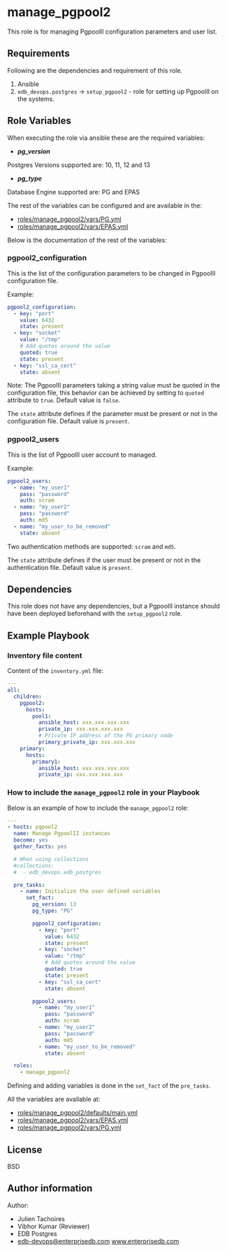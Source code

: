 # manage_pgpool2

This role is for managing PgpoolII configuration parameters and user list.

## Requirements

Following are the dependencies and requirement of this role.
  1. Ansible
  2. `edb_devops.postgres` -> `setup_pgpool2` - role for setting up PgpoolII
     on the systems.

## Role Variables

When executing the role via ansible these are the required variables:

  * ***pg_version***

  Postgres Versions supported are: 10, 11, 12 and 13

  * ***pg_type***

  Database Engine supported are: PG and EPAS


The rest of the variables can be configured and are available in the:

  * [roles/manage_pgpool2/vars/PG.yml](./vars/PG.yml)
  * [roles/manage_pgpool2/vars/EPAS.yml](./vars/EPAS.yml)

Below is the documentation of the rest of the variables:

### pgpool2_configuration

This is the list of the configuration parameters to be changed in PgpoolII
configuration file.

Example:
```yaml
pgpool2_configuration:
  - key: "port"
    value: 6432
    state: present
  - key: "socket"
    value: "/tmp"
    # Add quotes around the value
    quoted: true
    state: present
  - key: "ssl_ca_cert"
    state: absent
```

Note: The PgpoolII parameters taking a string value must be quoted in the
configuration file, this behavior can be achieved by setting to `quoted`
attribute to `true`. Default value is `false`.

The `state` attribute defines if the parameter must be present or not in the
configuration file. Default value is `present`.

### pgpool2_users

This is the list of PgpoolII user account to managed.

Example:
```yaml
pgpool2_users:
  - name: "my_user1"
    pass: "password"
    auth: scram
  - name: "my_user2"
    pass: "password"
    auth: md5
  - name: "my_user_to_be_removed"
    state: absent
```

Two authentication methods are supported: `scram` and `md5`.

The `state` attribute defines if the user must be present or not in the
authentication file. Default value is `present`.

## Dependencies

This role does not have any dependencies, but a PgpoolII instance should have
been deployed beforehand with the `setup_pgpool2` role.

## Example Playbook

### Inventory file content

Content of the `inventory.yml` file:

```yaml
---
all:
  children:
    pgpool2:
      hosts:
        pool1:
          ansible_host: xxx.xxx.xxx.xxx
          private_ip: xxx.xxx.xxx.xxx
          # Private IP address of the PG primary node
          primary_private_ip: xxx.xxx.xxx
    primary:
      hosts:
        primary1:
          ansible_host: xxx.xxx.xxx.xxx
          private_ip: xxx.xxx.xxx.xxx
```

### How to include the `manage_pgpool2` role in your Playbook

Below is an example of how to include the `manage_pgpool2` role:
```yaml
---
- hosts: pgpool2
  name: Manage PgpoolII instances
  become: yes
  gather_facts: yes

  # When using collections
  #collections:
  #  - edb_devops.edb_postgres

  pre_tasks:
    - name: Initialize the user defined variables
      set_fact:
        pg_version: 13
        pg_type: "PG"

        pgpool2_configuration:
          - key: "port"
            value: 6432
            state: present
          - key: "socket"
            value: "/tmp"
            # Add quotes around the value
            quoted: true
            state: present
          - key: "ssl_ca_cert"
            state: absent

        pgpool2_users:
          - name: "my_user1"
            pass: "password"
            auth: scram
          - name: "my_user2"
            pass: "password"
            auth: md5
          - name: "my_user_to_be_removed"
            state: absent

  roles:
    - manage_pgpool2
```

Defining and adding variables is done in the `set_fact` of the `pre_tasks`.

All the variables are available at:

  * [roles/manage_pgpool2/defaults/main.yml](./defaults/main.yml)
  * [roles/manage_pgpool2/vars/EPAS.yml](./vars/EPAS.yml)
  * [roles/manage_pgpool2/vars/PG.yml](./vars/PG.yml)

## License

BSD

## Author information

Author:

  * Julien Tachoires
  * Vibhor Kumar (Reviewer)
  * EDB Postgres
  * edb-devops@enterprisedb.com www.enterprisedb.com
